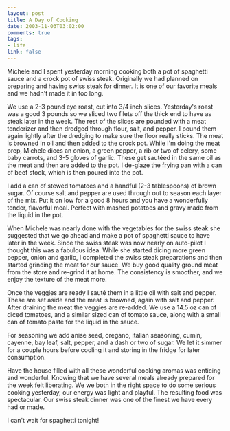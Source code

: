 ```yaml
--- 
layout: post
title: A Day of Cooking
date: 2003-11-03T03:02:00
comments: true
tags:
- life
link: false
---
```

Michele and I spent yesterday morning cooking both a pot of spaghetti sauce and a crock pot of swiss steak. Originally we had planned on preparing and having swiss steak for dinner. It is one of our favorite meals and we hadn't made it in too long.

We use a 2-3 pound eye roast, cut into 3/4 inch slices. Yesterday's roast was a good 3 pounds so we sliced two filets off the thick end to have as steak later in the week. The rest of the slices are pounded with a meat tenderizer and then dredged through flour, salt, and pepper. I pound them again lightly after the dredging to make sure the floor really sticks. The meat is browned in oil and then added to the crock pot. While I'm doing the meat prep, Michele dices an onion, a green pepper, a rib or two of celery, some baby carrots, and 3-5 gloves of garlic. These get sautéed in the same oil as the meat and then are added to the pot. I de-glaze the frying pan with a can of beef stock, which is then poured into the pot.

I add a can of stewed tomatoes and a handful (2-3 tablespoons) of brown sugar. Of course salt and pepper are used through out to season each layer of the mix. Put it on low for a good 8 hours and you have a wonderfully tender, flavorful meal. Perfect with mashed potatoes and gravy made from the liquid in the pot.

When Michele was nearly done with the vegetables for the swiss steak she suggested that we go ahead and make a pot of spaghetti sauce to have later in the week. Since the swiss steak was now nearly on auto-pilot I thought this was a fabulous idea. While she started dicing more green pepper, onion and garlic, I completed the swiss steak preparations and then started grinding the meat for our sauce. We buy good quality ground meat from the store and re-grind it at home. The consistency is smoother, and we enjoy the texture of the meat more.

Once the veggies are ready I sauté them in a little oil with salt and pepper. These are set aside and the meat is browned, again with salt and pepper. After draining the meat the veggies are re-added. We use a 14.5 oz can of diced tomatoes, and a similar sized can of tomato sauce, along with a small can of tomato paste for the liquid in the sauce.

For seasoning we add anise seed, oregano, italian seasoning, cumin, cayenne, bay leaf, salt, pepper, and a dash or two of sugar. We let it simmer for a couple hours before cooling it and storing in the fridge for later consumption.

Have the house filled with all these wonderful cooking aromas was enticing and wonderful. Knowing that we have several meals already prepared for the week felt liberating. We we both in the right space to do some serious cooking yesterday, our energy was light and playful. The resulting food was spectacular. Our swiss steak dinner was one of the finest we have every had or made.

I can't wait for spaghetti tonight!
